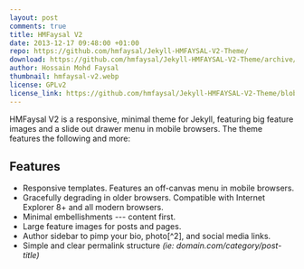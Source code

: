 ```yaml
---
layout: post
comments: true
title: HMFaysal V2
date: 2013-12-17 09:48:00 +01:00
repo: https://github.com/hmfaysal/Jekyll-HMFAYSAL-V2-Theme/
download: https://github.com/hmfaysal/Jekyll-HMFAYSAL-V2-Theme/archive/master.zip
author: Hossain Mohd Faysal
thumbnail: hmfaysal-v2.webp
license: GPLv2
license_link: https://github.com/hmfaysal/Jekyll-HMFAYSAL-V2-Theme/blob/master/LICENSE
---
```


HMFaysal V2 is a responsive, minimal theme for Jekyll, featuring big feature images and a slide out drawer menu in mobile browsers.
The theme features the following and more:

## Features

* Responsive templates. Features an off-canvas menu in mobile browsers.
* Gracefully degrading in older browsers. Compatible with Internet Explorer 8+ and all modern browsers.
* Minimal embellishments --- content first.
* Large feature images for posts and pages.
* Author sidebar to pimp your bio, photo[^2], and social media links.
* Simple and clear permalink structure *(ie: domain.com/category/post-title)*
